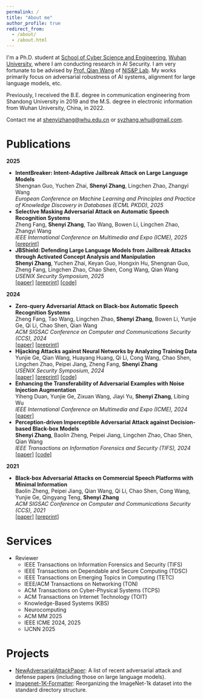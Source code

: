 ```yaml
---
permalink: /
title: "About me"
author_profile: true
redirect_from: 
  - /about/
  - /about.html
---
```


I'm a Ph.D. student at [School of Cyber Science and Engineering](https://cse.whu.edu.cn/), [Wuhan University](https://www.whu.edu.cn/), where I am conducting research in AI Security. I am very fortunate to be advised by [Prof. Qian Wang](https://nisplab.whu.edu.cn/People.htm) of [NIS&P Lab](https://nisplab.whu.edu.cn/index.htm). My works primarily focus on adversarial robustness of AI systems, alignment for large language models, etc. 

Previously, I received the B.E. degree in communication engineering from Shandong University in 2019 and the M.S. degree in electronic information from Wuhan University, China, in 2022.

Contact me at [shenyizhang@whu.edu.cn](mailto:shenyizhang@whu.edu.cn) or [syzhang.whu@gmail.com](mailto:syzhang.whu@gmail.com).


Publications
======
**2025**
* **IntentBreaker: Intent-Adaptive Jailbreak Attack on Large Language Models**  
  Shengnan Guo, Yuchen Zhai, **Shenyi Zhang**, Lingchen Zhao, Zhangyi Wang  
  _European Conference on Machine Learning and Principles and Practice of Knowledge Discovery in Databases (ECML PKDD), 2025_  
* **Selective Masking Adversarial Attack on Automatic Speech Recognition Systems**  
  Zheng Fang, **Shenyi Zhang**, Tao Wang, Bowen Li, Lingchen Zhao, Zhangyi Wang  
  _IEEE International Conference on Multimedia and Expo (ICME), 2025_  
  [[preprint]](https://arxiv.org/abs/2504.04394)  
* **JBShield: Defending Large Language Models from Jailbreak Attacks through Activated Concept Analysis and Manipulation**  
  **Shenyi Zhang**, Yuchen Zhai, Keyan Guo, Hongxin Hu, Shengnan Guo, Zheng Fang, Lingchen Zhao, Chao Shen, Cong Wang, Qian Wang  
  _USENIX Security Symposium, 2025_  
  [[paper]](https://www.usenix.org/conference/usenixsecurity25/presentation/zhang-shenyi)  [[preprint]](https://arxiv.org/abs/2502.07557)  [[code]](https://github.com/NISPLab/JBShield)  

**2024**
* **Zero-query Adversarial Attack on Black-box Automatic Speech Recognition Systems**  
  Zheng Fang, Tao Wang, Lingchen Zhao, **Shenyi Zhang**, Bowen Li, Yunjie Ge, Qi Li, Chao Shen, Qian Wang  
  _ACM SIGSAC Conference on Computer and Communications Security (CCS), 2024_  
  [[paper]](https://dl.acm.org/doi/abs/10.1145/3658644.3670309)  [[preprint]](https://arxiv.org/abs/2406.19311)  
* **Hijacking Attacks against Neural Networks by Analyzing Training Data**  
  Yunjie Ge, Qian Wang, Huayang Huang, Qi Li, Cong Wang, Chao Shen, Lingchen Zhao, Peipei Jiang, Zheng Fang, **Shenyi Zhang**  
  _USENIX Security Symposium, 2024_  
  [[paper]](https://www.usenix.org/conference/usenixsecurity24/presentation/ge-hijacking)  [[preprint]](https://arxiv.org/abs/2401.09740)  [[code]](https://github.com/NISPLab/CleanSheet/)  
* **Enhancing the Transferability of Adversarial Examples with Noise Injection Augmentation**  
  Yiheng Duan, Yunjie Ge, Zixuan Wang, Jiayi Yu, **Shenyi Zhang**, Libing Wu  
  _IEEE International Conference on Multimedia and Expo (ICME), 2024_  
  [[paper]](https://ieeexplore.ieee.org/abstract/document/10688210)  
* **Perception-driven Imperceptible Adversarial Attack against Decision-based Black-box Models**  
  **Shenyi Zhang**, Baolin Zheng, Peipei Jiang, Lingchen Zhao, Chao Shen, Qian Wang  
  _IEEE Transactions on Information Forensics and Security (TIFS), 2024_  
  [[paper]](https://ieeexplore.ieee.org/abstract/document/10415445)  [[code]](https://github.com/syzhangcodes/ImperceptibleAttack)  

**2021**
* **Black-box Adversarial Attacks on Commercial Speech Platforms with Minimal Information**   
  Baolin Zheng, Peipei Jiang, Qian Wang, Qi Li, Chao Shen, Cong Wang, Yunjie Ge, Qingyang Teng, **Shenyi Zhang**  
  _ACM SIGSAC Conference on Computer and Communications Security (CCS), 2021_   
  [[paper]](https://dl.acm.org/doi/abs/10.1145/3460120.3485383)  [[preprint]](https://arxiv.org/abs/2110.09714)  


Services
======
* Reviewer
  * IEEE Transactions on Information Forensics and Security (TIFS)
  * IEEE Transactions on Dependable and Secure Computing (TDSC)
  * IEEE Transactions on Emerging Topics in Computing (TETC)
  * IEEE/ACM Transactions on Networking (TON)
  * ACM Transactions on Cyber-Physical Systems (TCPS)
  * ACM Transactions on Internet Technology (TOIT)
  * Knowledge-Based Systems (KBS)
  * Neurocomputing
  * ACM MM 2025
  * IEEE ICME 2024, 2025
  * IJCNN 2025


Projects
======
* [NewAdversarialAttackPaper](https://github.com/daksim/NewAdversarialAttackPaper): A list of recent adversarial attack and defense papers (including those on large language models).
* [Imagenet-1K-Formatter](https://github.com/daksim/Imagenet-1K-Formatter): Reorganizing the ImageNet-1k dataset into the standard directory structure.
